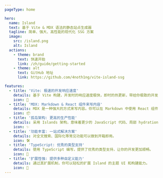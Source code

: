 ```yaml
---
pageType: home

hero:
  name: Island
  text: 基于 Vite & MDX 语法的静态站点生成器
  tagline: 简单、强大、高性能的现代化 SSG 方案
  image:
    src: /island.png
    alt: Island
  actions:
    - theme: brand
      text: 快速开始
      link: /zh/guide/getting-started
    - theme: alt
      text: GitHub 地址
      link: https://github.com/4noth1ng/vite-island-ssg

features:
  - title: 'Vite: 极速的开发响应速度'
    details: 基于 Vite 构建，开发时的响应速度极快，即时的热更新，带给你极致的开发体验。
    icon: 🚀
  - title: 'MDX: Markdown & React 组件来写内容'
    details: MDX 是一种强大的方式来写内容。你可以在 Markdown 中使用 React 组件。
    icon: 📦
  - title: '孤岛架构: 更高的生产性能'
    details: 采用 Islands 架构，意味着更少的 JavaScript 代码、局部 hydration， 从而带来更好的首屏性能。
    icon: ✨
  - title: '功能丰富: 一站式解决方案'
    details: 对全文搜索、国际化等常见功能可以做到开箱即用。
    icon: 🛠️
  - title: 'TypeScript: 优秀的类型支持'
    details: 使用 TypeScript 编写，提供了优秀的类型支持，让你的开发更加顺畅。
    icon: 🔑
  - title: '扩展性强: 提供多种自定义能力'
    details: 通过其扩展机制，你可以轻松的扩展 Island 的主题 UI 和构建能力。
    icon: 🎨
---
```

